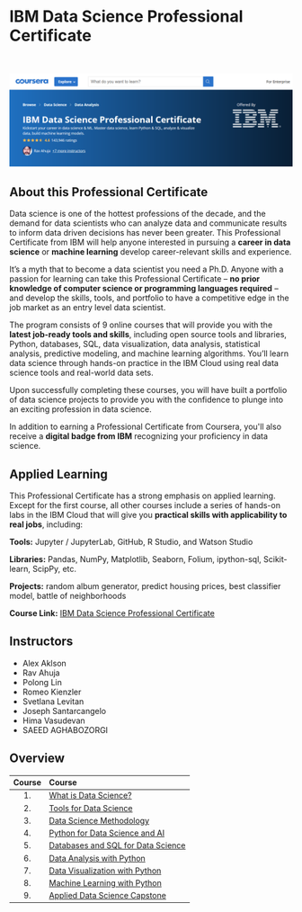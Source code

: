 # IBM Data Science Professional Certificate

<br>

<p align="center">
 <img src="IBM.png" title="Coursera IBM" alt = "Coursera IBM" />
</p>

## About this Professional Certificate

Data science is one of the hottest professions of the decade, and the demand for data scientists who can analyze data and communicate results to inform data driven decisions has never been greater. This Professional Certificate from IBM will help anyone interested in pursuing a **career in data science** or **machine learning** develop career-relevant skills and experience.

It’s a myth that to become a data scientist you need a Ph.D. Anyone with a passion for learning can take this Professional Certificate – **no prior knowledge of computer science or programming languages required** – and develop the skills, tools, and portfolio to have a competitive edge in the job market as an entry level data scientist.

The program consists of 9 online courses that will provide you with the **latest job-ready tools and skills**, including open source tools and libraries, Python, databases, SQL, data visualization, data analysis, statistical analysis, predictive modeling, and machine learning algorithms. You’ll learn data science through hands-on practice in the IBM Cloud using real data science tools and real-world data sets.

Upon successfully completing these courses, you will have built a portfolio of data science projects to provide you with the confidence to plunge into an exciting profession in data science.

In addition to earning a Professional Certificate from Coursera, you'll also receive a **digital badge from IBM** recognizing your proficiency in data science.

## Applied Learning
This Professional Certificate has a strong emphasis on applied learning. Except for the first course, all other courses include a series of hands-on labs in the IBM Cloud that will give you **practical skills with applicability to real jobs**, including:

**Tools:** Jupyter / JupyterLab, GitHub, R Studio, and Watson Studio

**Libraries:** Pandas, NumPy, Matplotlib, Seaborn, Folium, ipython-sql, Scikit-learn, ScipPy, etc.

**Projects:** random album generator, predict housing prices, best classifier model, battle of neighborhoods

**Course Link:** [IBM Data Science Professional Certificate](https://www.coursera.org/professional-certificates/ibm-data-science)

## Instructors
- Alex Aklson
- Rav Ahuja
- Polong Lin
- Romeo Kienzler
- Svetlana Levitan
- Joseph Santarcangelo
- Hima Vasudevan
- SAEED AGHABOZORGI

## Overview

| Course |               Course               			 							|
|:----:|:---------------------------------------------------------------------------|
| 1.   | [What is Data Science?](1.What%20is%20Data%20Science) 							|
| 2.   | [Tools for Data Science](2.Tools%20for%20Data%20Science)							|
| 3.   | [Data Science Methodology](3.Data%20Science%20Methodology) 					|
| 4.   | [Python for Data Science and AI](4.Python%20for%20Data%20Science%20and%20AI)     	|
| 5.   | [Databases and SQL for Data Science](5.Databases%20and%20SQL%20for%20Data%20Science) |
| 6.   | [Data Analysis with Python](6.Data%20Analysis%20with%20Python)          			|
| 7.   | [Data Visualization with Python](7.Data%20Visualization%20with%20Python)    		|
| 8.   | [Machine Learning with Python](8.Machine%20Learning%20with%20Python)       		|
| 9.   | [Applied Data Science Capstone](9.Applied%20Data%20Science%20Capstone)      		|